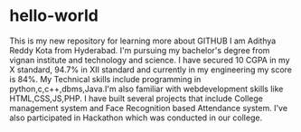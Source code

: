 # hello-world
This is my new repository for learning more about GITHUB
I am Adithya Reddy Kota from Hyderabad. 
I'm pursuing my bachelor's degree from vignan institute and technology and science.
I have secured 10 CGPA in my X standard, 94.7% in XII standard and currently in my engineering my score is 84%.
My Technical skills include programming in python,c,c++,dbms,Java.I'm also familiar with webdevelopment skills like HTML,CSS,JS,PHP.
I have built several projects that include College management system and Face Recognition based Attendance system.
I've also participated in Hackathon which was conducted in our college.
